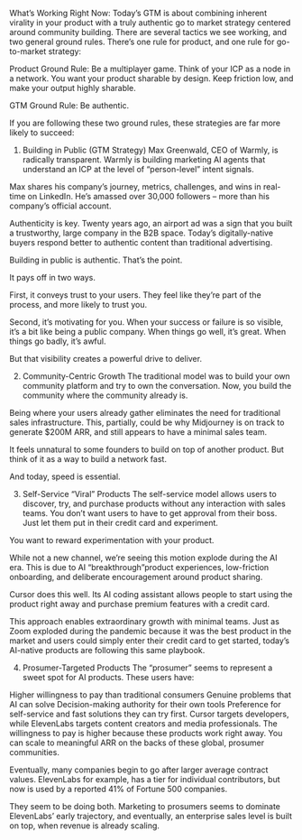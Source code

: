What’s Working Right Now:
Today’s GTM is about combining inherent virality in your product with a truly authentic go to market strategy centered around community building. There are several tactics we see working, and two general ground rules.  There’s one rule for product, and one rule for go-to-market strategy:

Product Ground Rule: Be a multiplayer game. Think of your ICP as a node in a network. You want your product sharable by design. Keep friction low, and make your output highly sharable.

GTM Ground Rule: Be authentic.

If you are following these two ground rules, these strategies are far more likely to succeed:

1. Building in Public (GTM Strategy)
Max Greenwald, CEO of Warmly, is radically transparent. Warmly is building marketing AI agents that understand an ICP at the level of “person-level” intent signals.

Max shares his company’s journey, metrics, challenges, and wins in real-time on LinkedIn. He’s amassed over 30,000 followers – more than his company’s official account.

Authenticity is key. Twenty years ago, an airport ad was a sign that you built a trustworthy, large company in the B2B space. Today’s digitally-native buyers respond better to authentic content than traditional advertising.

Building in public is authentic. That’s the point.

It pays off in two ways.

First, it conveys trust to your users. They feel like they’re part of the process, and more likely to trust you.

Second, it’s motivating for you. When your success or failure is so visible, it’s a bit like being a public company. When things go well, it’s great. When things go badly, it’s awful.

But that visibility creates a powerful drive to deliver.

2. Community-Centric Growth
The traditional model was to build your own community platform and try to own the conversation. Now, you build the community where the community already is.

Being where your users already gather eliminates the need for traditional sales infrastructure. This, partially, could be why Midjourney is on track to generate $200M ARR, and still appears to have a minimal sales team.

It feels unnatural to some founders to build on top of another product. But think of it as a way to build a network fast.

And today, speed is essential.

3. Self-Service “Viral” Products
The self-service model allows users to discover, try, and purchase products without any interaction with sales teams. You don’t want users to have to get approval from their boss.  Just let them put in their credit card and experiment.

You want to reward experimentation with your product.

While not a new channel, we’re seeing this motion explode during the AI era. This is due to AI “breakthrough”product experiences, low-friction onboarding, and deliberate encouragement around product sharing.

Cursor does this well. Its AI coding assistant allows people to start using the product right away and purchase premium features with a credit card.

This approach enables extraordinary growth with minimal teams. Just as Zoom exploded during the pandemic because it was the best product in the market and users could simply enter their credit card to get started, today’s AI-native products are following this same playbook.

4. Prosumer-Targeted Products
The “prosumer” seems to represent a sweet spot for AI products. These users have:

Higher willingness to pay than traditional consumers
Genuine problems that AI can solve
Decision-making authority for their own tools
Preference for self-service and fast solutions they can try first.
Cursor targets developers, while ElevenLabs targets content creators and media professionals. The willingness to pay is higher because these products work right away. You can scale to meaningful ARR on the backs of these global, prosumer communities.

Eventually, many companies begin to go after larger average contract values. ElevenLabs for example, has a tier for individual contributors, but now is used by a reported 41% of Fortune 500 companies.

They seem to be doing both. Marketing to prosumers seems to dominate ElevenLabs’ early trajectory, and eventually, an enterprise sales level is built on top, when revenue is already scaling.
